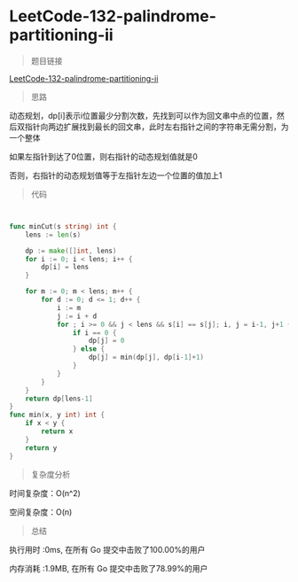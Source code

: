 # LeetCode-132-palindrome-partitioning-ii
>题目链接

[LeetCode-132-palindrome-partitioning-ii](https://leetcode-cn.com/problems/palindrome-partitioning-ii/)

>思路

动态规划，dp[i]表示i位置最少分割次数，先找到可以作为回文串中点的位置，然后双指针向两边扩展找到最长的回文串，此时左右指针之间的字符串无需分割，为一个整体

如果左指针到达了0位置，则右指针的动态规划值就是0

否则，右指针的动态规划值等于左指针左边一个位置的值加上1

>代码

```go


func minCut(s string) int {
    lens := len(s)

    dp := make([]int, lens)
    for i := 0; i < lens; i++ {
        dp[i] = lens
    }

    for m := 0; m < lens; m++ {
        for d := 0; d <= 1; d++ {
            i := m
            j := i + d
            for ; i >= 0 && j < lens && s[i] == s[j]; i, j = i-1, j+1 {
                if i == 0 {
                    dp[j] = 0
                } else {
                    dp[j] = min(dp[j], dp[i-1]+1)
                }
            }
        }
    }
    return dp[lens-1]
}
func min(x, y int) int {
    if x < y {
        return x
    }
    return y
}

```

>复杂度分析

时间复杂度：O(n^2)

空间复杂度：O(n)

>总结

执行用时 :0ms, 在所有 Go 提交中击败了100.00%的用户
 
内存消耗 :1.9MB, 在所有 Go 提交中击败了78.99%的用户
